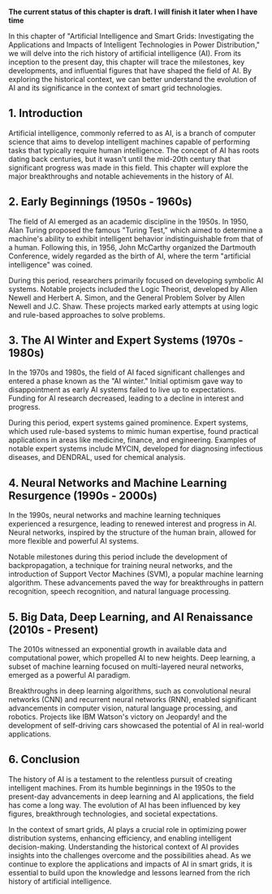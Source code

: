 **The current status of this chapter is draft. I will finish it later when I have time**

In this chapter of "Artificial Intelligence and Smart Grids: Investigating the Applications and Impacts of Intelligent Technologies in Power Distribution," we will delve into the rich history of artificial intelligence (AI). From its inception to the present day, this chapter will trace the milestones, key developments, and influential figures that have shaped the field of AI. By exploring the historical context, we can better understand the evolution of AI and its significance in the context of smart grid technologies.

**1. Introduction**
-------------------

Artificial intelligence, commonly referred to as AI, is a branch of computer science that aims to develop intelligent machines capable of performing tasks that typically require human intelligence. The concept of AI has roots dating back centuries, but it wasn't until the mid-20th century that significant progress was made in this field. This chapter will explore the major breakthroughs and notable achievements in the history of AI.

**2. Early Beginnings (1950s - 1960s)**
---------------------------------------

The field of AI emerged as an academic discipline in the 1950s. In 1950, Alan Turing proposed the famous "Turing Test," which aimed to determine a machine's ability to exhibit intelligent behavior indistinguishable from that of a human. Following this, in 1956, John McCarthy organized the Dartmouth Conference, widely regarded as the birth of AI, where the term "artificial intelligence" was coined.

During this period, researchers primarily focused on developing symbolic AI systems. Notable projects included the Logic Theorist, developed by Allen Newell and Herbert A. Simon, and the General Problem Solver by Allen Newell and J.C. Shaw. These projects marked early attempts at using logic and rule-based approaches to solve problems.

**3. The AI Winter and Expert Systems (1970s - 1980s)**
-------------------------------------------------------

In the 1970s and 1980s, the field of AI faced significant challenges and entered a phase known as the "AI winter." Initial optimism gave way to disappointment as early AI systems failed to live up to expectations. Funding for AI research decreased, leading to a decline in interest and progress.

During this period, expert systems gained prominence. Expert systems, which used rule-based systems to mimic human expertise, found practical applications in areas like medicine, finance, and engineering. Examples of notable expert systems include MYCIN, developed for diagnosing infectious diseases, and DENDRAL, used for chemical analysis.

**4. Neural Networks and Machine Learning Resurgence (1990s - 2000s)**
----------------------------------------------------------------------

In the 1990s, neural networks and machine learning techniques experienced a resurgence, leading to renewed interest and progress in AI. Neural networks, inspired by the structure of the human brain, allowed for more flexible and powerful AI systems.

Notable milestones during this period include the development of backpropagation, a technique for training neural networks, and the introduction of Support Vector Machines (SVM), a popular machine learning algorithm. These advancements paved the way for breakthroughs in pattern recognition, speech recognition, and natural language processing.

**5. Big Data, Deep Learning, and AI Renaissance (2010s - Present)**
--------------------------------------------------------------------

The 2010s witnessed an exponential growth in available data and computational power, which propelled AI to new heights. Deep learning, a subset of machine learning focused on multi-layered neural networks, emerged as a powerful AI paradigm.

Breakthroughs in deep learning algorithms, such as convolutional neural networks (CNN) and recurrent neural networks (RNN), enabled significant advancements in computer vision, natural language processing, and robotics. Projects like IBM Watson's victory on Jeopardy! and the development of self-driving cars showcased the potential of AI in real-world applications.

**6. Conclusion**
-----------------

The history of AI is a testament to the relentless pursuit of creating intelligent machines. From its humble beginnings in the 1950s to the present-day advancements in deep learning and AI applications, the field has come a long way. The evolution of AI has been influenced by key figures, breakthrough technologies, and societal expectations.

In the context of smart grids, AI plays a crucial role in optimizing power distribution systems, enhancing efficiency, and enabling intelligent decision-making. Understanding the historical context of AI provides insights into the challenges overcome and the possibilities ahead. As we continue to explore the applications and impacts of AI in smart grids, it is essential to build upon the knowledge and lessons learned from the rich history of artificial intelligence.
